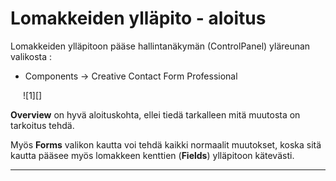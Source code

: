 # Lomakkeiden ylläpito - aloitus

Lomakkeiden ylläpitoon pääse hallintanäkymän (ControlPanel) yläreunan valikosta :

* Components -> Creative Contact Form Professional


<figure class="fig-n border" style="margin:0 0 0 20px">
![1][]
</figure>



__Overview__ on hyvä aloituskohta, ellei tiedä tarkalleen mitä muutosta on tarkoitus tehdä.

Myös __Forms__ valikon kautta voi tehdä kaikki normaalit muutokset, koska sitä kautta pääsee myös lomakkeen
kenttien (__Fields__) ylläpitoon kätevästi.

----



[1]: kuvat/kuva202.png
